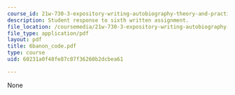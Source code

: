 ```yaml
---
course_id: 21w-730-3-expository-writing-autobiography-theory-and-practice-spring-2001
description: Student response to sixth written assignment.
file_location: /coursemedia/21w-730-3-expository-writing-autobiography-theory-and-practice-spring-2001/60231a0f48fe87c07f36260b2dcbea61_6banon_code.pdf
file_type: application/pdf
layout: pdf
title: 6banon_code.pdf
type: course
uid: 60231a0f48fe87c07f36260b2dcbea61

---
```

None